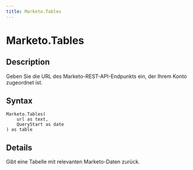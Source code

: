 ```yaml
---
title: Marketo.Tables
---
```


# Marketo.Tables


## Description

Geben Sie die URL des Marketo-REST-API-Endpunkts ein, der Ihrem Konto zugeordnet ist.


## Syntax

```powerquery
Marketo.Tables(
    url as text,
    QueryStart as date
) as table
```


## Details

Gibt eine Tabelle mit relevanten Marketo-Daten zurück.


